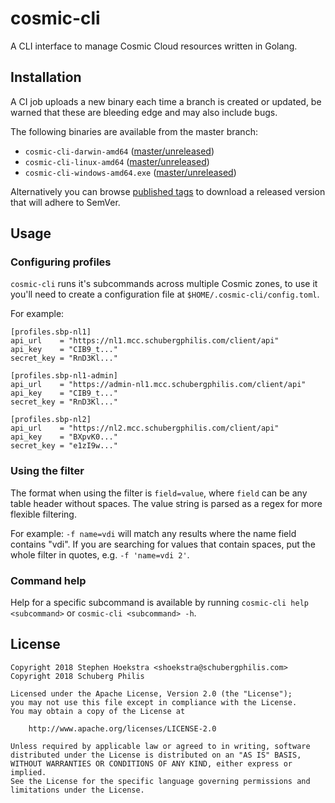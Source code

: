 # cosmic-cli

A CLI interface to manage Cosmic Cloud resources written in Golang.

## Installation

A CI job uploads a new binary each time a branch is created or updated, be warned that these are bleeding edge and may also include bugs.

The following binaries are available from the master branch:

* `cosmic-cli-darwin-amd64` ([master/unreleased](https://sbp.gitlab.schubergphilis.com/shoekstra/cosmic-cli/-/jobs/artifacts/master/download?job=build+darwin-amd64))
* `cosmic-cli-linux-amd64` ([master/unreleased](https://sbp.gitlab.schubergphilis.com/shoekstra/cosmic-cli/-/jobs/artifacts/master/download?job=build+linux-amd64))
* `cosmic-cli-windows-amd64.exe` ([master/unreleased](https://sbp.gitlab.schubergphilis.com/shoekstra/cosmic-cli/-/jobs/artifacts/master/download?job=build+windows-amd64))

Alternatively you can browse [published tags](https://sbp.gitlab.schubergphilis.com/shoekstra/cosmic-cli/tags) to download a released version that will adhere to SemVer.

## Usage

### Configuring profiles

`cosmic-cli` runs it's subcommands across multiple Cosmic zones, to use it you'll need to create a configuration file at `$HOME/.cosmic-cli/config.toml`.

For example:

```
[profiles.sbp-nl1]
api_url    = "https://nl1.mcc.schubergphilis.com/client/api"
api_key    = "CIB9_t..."
secret_key = "RnD3Kl..."

[profiles.sbp-nl1-admin]
api_url    = "https://admin-nl1.mcc.schubergphilis.com/client/api"
api_key    = "CIB9_t..."
secret_key = "RnD3Kl..."

[profiles.sbp-nl2]
api_url    = "https://nl2.mcc.schubergphilis.com/client/api"
api_key    = "BXpvK0..."
secret_key = "e1zI9w..."
```

### Using the filter

The format when using the filter is `field=value`, where `field` can be any table header without spaces. The value string is parsed as a regex for more flexible filtering.

For example: `-f name=vdi` will match any results where the name field contains "vdi". If you are searching for values that contain spaces, put the whole filter in quotes, e.g. `-f 'name=vdi 2'`.

### Command help

Help for a specific subcommand is available by running `cosmic-cli help <subcommand>` or `cosmic-cli <subcommand> -h`.

## License

```
Copyright 2018 Stephen Hoekstra <shoekstra@schubergphilis.com>
Copyright 2018 Schuberg Philis

Licensed under the Apache License, Version 2.0 (the "License");
you may not use this file except in compliance with the License.
You may obtain a copy of the License at

    http://www.apache.org/licenses/LICENSE-2.0

Unless required by applicable law or agreed to in writing, software
distributed under the License is distributed on an "AS IS" BASIS,
WITHOUT WARRANTIES OR CONDITIONS OF ANY KIND, either express or implied.
See the License for the specific language governing permissions and
limitations under the License.
```
